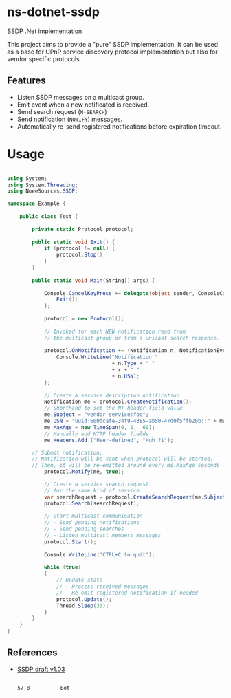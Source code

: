 # ns-dotnet-ssdp
SSDP .Net implementation

This project aims to provide a "pure" SSDP implementation.
It can be used as a base for UPnP service discovery protocol
implementation but also for vendor specific protocols.

## Features

* Listen SSDP messages on a multicast group.
* Emit event when a new notificated is received.
* Send search request (`M-SEARCH`)
* Send notification (`NOTIFY`) messages.  
* Automatically re-send registered notifications before expiration timeout.

# Usage

```c#

using System;
using System.Threading;
using NoeeSources.SSDP;

namespace Example {
	
	public class Test {
		
		private static Protocol protocol;
		
		public static void Exit() {
			if (protocol != null) {
				protocol.Stop();
			}
		}
		
		public static void Main(String[] args) {
		
			Console.CancelKeyPress += delegate(object sender, ConsoleCancelEventArgs e) {
				Exit();
			};
			
			protocol = new Protocol();
			
			// Invoked for each NEW notification read from
			// the multicast group or from a unicast search response.
			
			protocol.OnNotification += (Notification n, NotificationEventReason r) => {
				Console.WriteLine("Notification "
				                  + n.Type + " "
				                  + r + " "
				                  + n.USN);
			};
			
			// Create a service description notification
			Notification me = protocol.CreateNotification();
			// Shorthand to set the NT header field value
			me.Subject = "vendor-service:foo";
			me.USN = "uuid:600dcafe-34f9-4385-ab50-47d0f5ffb20b::" + me.Subject;
			me.MaxAge = new TimeSpan(0, 0,  60);
			// Manually add HTTP header fields
			me.Headers.Add ("User-defined", "Huh ?i");

		// Submit notification.
		// Notification will be sent when protocol will be started.
		// Then, it will be re-emitted around every me.MaxAge seconds 
			protocol.Notify(me, true);

			// Create a service search request
			// for the same kind of service. 			
			var searchRequest = protocol.CreateSearchRequest(me.Subject);
			protocol.Search(searchRequest);
			
			// Start multicast communication
			// - Send pending notifications
			// - Send pending searches
			// - Listen multicast members messages
			protocol.Start();
			
			Console.WriteLine("CTRL+C to quit");
			
			while (true)
			{
				// Update state
				// - Process received messages
				// - Re-emit registered notification if needed 
				protocol.Update();
				Thread.Sleep(33);
			}
		}
	}
}
```

## References
* [SSDP draft v1.03](https://datatracker.ietf.org/doc/html/draft-cai-ssdp-v1-03)

                                                                                                                 57,8          Bot
